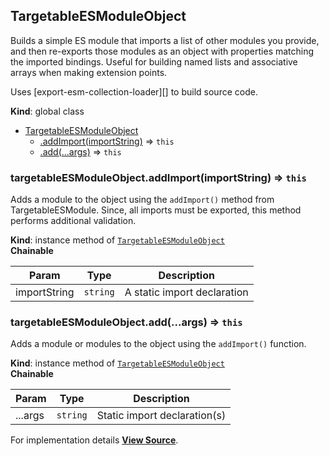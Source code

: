 <a name="TargetableESModuleObject"></a>

## TargetableESModuleObject
Builds a simple ES module that imports a list of other modules you provide,
and then re-exports those modules as an object with properties matching the
imported bindings.
Useful for building named lists and associative arrays when making extension points.

Uses [export-esm-collection-loader][] to build source code.

**Kind**: global class  

* [TargetableESModuleObject](#TargetableESModuleObject)
    * [.addImport(importString)](#TargetableESModuleObject+addImport) ⇒ <code>this</code>
    * [.add(...args)](#TargetableESModuleObject+add) ⇒ <code>this</code>

<a name="TargetableESModuleObject+addImport"></a>

### targetableESModuleObject.addImport(importString) ⇒ <code>this</code>
Adds a module to the object using the `addImport()` method from TargetableESModule.
Since, all imports must be exported, this method performs additional validation.

**Kind**: instance method of [<code>TargetableESModuleObject</code>](#TargetableESModuleObject)  
**Chainable**  

| Param | Type | Description |
| --- | --- | --- |
| importString | <code>string</code> | A static import declaration |

<a name="TargetableESModuleObject+add"></a>

### targetableESModuleObject.add(...args) ⇒ <code>this</code>
Adds a module or modules to the object using the `addImport()` function.

**Kind**: instance method of [<code>TargetableESModuleObject</code>](#TargetableESModuleObject)  
**Chainable**  

| Param | Type | Description |
| --- | --- | --- |
| ...args | <code>string</code> | Static import declaration(s) |



For implementation details [**View Source**](https://github.com/magento/pwa-studio/blob/develop/packages/pwa-buildpack/lib/WebpackTools/targetables/TargetableESModuleObject.js).
